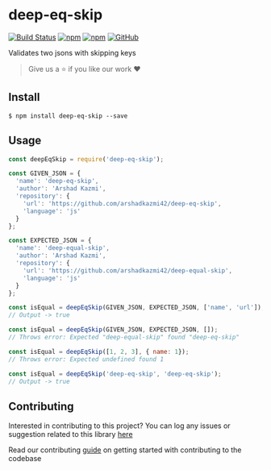 # deep-eq-skip

[![Build Status](https://travis-ci.com/arshadkazmi42/deep-eq-skip.svg?branch=master)](https://travis-ci.com/arshadkazmi42/deep-eq-skip)
[![npm](https://img.shields.io/npm/v/deep-eq-skip)](https://www.npmjs.com/package/deep-eq-skip)
[![npm](https://img.shields.io/npm/dt/deep-eq-skip)](https://www.npmjs.com/package/deep-eq-skip)
[![GitHub](https://img.shields.io/github/license/arshadkazmi42/deep-eq-skip)](https://github.com/arshadkazmi42/deep-eq-skip/blob/master/LICENSE)

Validates two jsons with skipping keys

> Give us a :star: if you like our work :heart:

## Install

```
$ npm install deep-eq-skip --save
```

## Usage

```javascript
const deepEqSkip = require('deep-eq-skip');

const GIVEN_JSON = {
  'name': 'deep-eq-skip',
  'author': 'Arshad Kazmi',
  'repository': {
    'url': 'https://github.com/arshadkazmi42/deep-eq-skip',
    'language': 'js'
  }
};

const EXPECTED_JSON = {
  'name': 'deep-equal-skip',
  'author': 'Arshad Kazmi',
  'repository': {
    'url': 'https://github.com/arshadkazmi42/deep-equal-skip',
    'language': 'js'
  }
};

const isEqual = deepEqSkip(GIVEN_JSON, EXPECTED_JSON, ['name', 'url']);
// Output -> true

const isEqual = deepEqSkip(GIVEN_JSON, EXPECTED_JSON, []);
// Throws error: Expected "deep-equal-skip" found "deep-eq-skip"

const isEqual = deepEqSkip([1, 2, 3], { name: 1});
// Throws error: Expected undefined found 1

const isEqual = deepEqSkip('deep-eq-skip', 'deep-eq-skip');
// Output -> true
```

## Contributing

Interested in contributing to this project?
You can log any issues or suggestion related to this library [here](https://github.com/arshadkazmi42/deep-eq-skip/issues/new)

Read our contributing [guide](CONTRIBUTING.md) on getting started with contributing to the codebase

